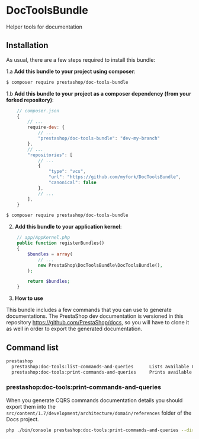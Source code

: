 # DocToolsBundle
Helper tools for documentation

## Installation

As usual, there are a few steps required to install this bundle:

1.a **Add this bundle to your project using composer**:

```bash
$ composer require prestashop/doc-tools-bundle
```

1.b **Add this bundle to your project as a composer dependency (from your forked repository)**:

```javascript
    // composer.json
    {
        // ...
        require-dev: {
            // ...
            "prestashop/doc-tools-bundle": "dev-my-branch"
        },
        // ...
        "repositories": [
            // ...
            {
                "type": "vcs",
                "url": "https://github.com/myfork/DocToolsBundle",
                "canonical": false
            },
            // ...
        ],
    }
```

```bash
$ composer require prestashop/doc-tools-bundle
```

2. **Add this bundle to your application kernel**:

```php
    // app/AppKernel.php
    public function registerBundles()
    {
        $bundles = array(
            // ...
            new PrestaShop\DocToolsBundle\DocToolsBundle(),
        );

        return $bundles;
    }
```

3. **How to use**

This bundle includes a few commands that you can use to generate documentations. The PrestaShop dev documentation is
versioned in this repository https://github.com/PrestaShop/docs, so you will have to clone it as well in order to export
the generated documentation.

## Command list

```bash
prestashop
  prestashop:doc-tools:list-commands-and-queries      Lists available CQRS commands and queries
  prestashop:doc-tools:print-commands-and-queries     Prints available CQRS commands and queries to a file prepared for documentation
```

### prestashop:doc-tools:print-commands-and-queries

When you generate CQRS commands documentation details you should export them into the `src/content/1.7/development/architecture/domain/references` folder of the Docs project.

```bash
php ./bin/console prestashop:doc-tools:print-commands-and-queries --dir=/path/to/doc_project/src/content/1.7/development/architecture/domain/references
```
